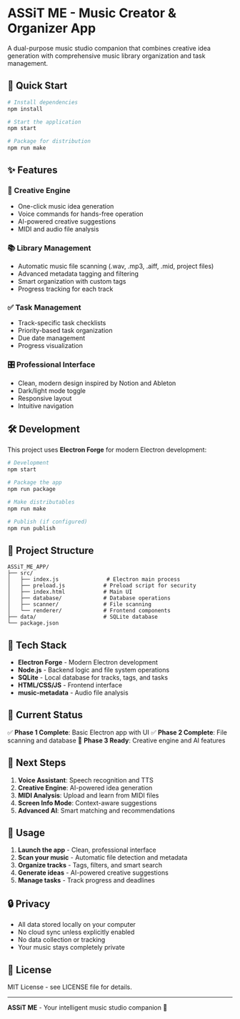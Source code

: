 # ASSiT ME - Music Creator & Organizer App

A dual-purpose music studio companion that combines creative idea generation with comprehensive music library organization and task management.

## 🚀 Quick Start

```bash
# Install dependencies
npm install

# Start the application
npm start

# Package for distribution
npm run make
```

## ✨ Features

### 🎨 Creative Engine
- One-click music idea generation
- Voice commands for hands-free operation
- AI-powered creative suggestions
- MIDI and audio file analysis

### 📚 Library Management
- Automatic music file scanning (.wav, .mp3, .aiff, .mid, project files)
- Advanced metadata tagging and filtering
- Smart organization with custom tags
- Progress tracking for each track

### ✅ Task Management
- Track-specific task checklists
- Priority-based task organization
- Due date management
- Progress visualization

### 🎛️ Professional Interface
- Clean, modern design inspired by Notion and Ableton
- Dark/light mode toggle
- Responsive layout
- Intuitive navigation

## 🛠️ Development

This project uses **Electron Forge** for modern Electron development:

```bash
# Development
npm start

# Package the app
npm run package

# Make distributables
npm run make

# Publish (if configured)
npm run publish
```

## 📁 Project Structure

```
ASSiT_ME_APP/
├── src/
│   ├── index.js               # Electron main process
│   ├── preload.js            # Preload script for security
│   ├── index.html            # Main UI
│   ├── database/             # Database operations
│   ├── scanner/              # File scanning
│   └── renderer/             # Frontend components
├── data/                     # SQLite database
└── package.json
```

## 🔧 Tech Stack

- **Electron Forge** - Modern Electron development
- **Node.js** - Backend logic and file system operations
- **SQLite** - Local database for tracks, tags, and tasks
- **HTML/CSS/JS** - Frontend interface
- **music-metadata** - Audio file analysis

## 🎯 Current Status

✅ **Phase 1 Complete**: Basic Electron app with UI
✅ **Phase 2 Complete**: File scanning and database
🔄 **Phase 3 Ready**: Creative engine and AI features

## 🚀 Next Steps

1. **Voice Assistant**: Speech recognition and TTS
2. **Creative Engine**: AI-powered idea generation
3. **MIDI Analysis**: Upload and learn from MIDI files
4. **Screen Info Mode**: Context-aware suggestions
5. **Advanced AI**: Smart matching and recommendations

## 📱 Usage

1. **Launch the app** - Clean, professional interface
2. **Scan your music** - Automatic file detection and metadata
3. **Organize tracks** - Tags, filters, and smart search
4. **Generate ideas** - AI-powered creative suggestions
5. **Manage tasks** - Track progress and deadlines

## 🔒 Privacy

- All data stored locally on your computer
- No cloud sync unless explicitly enabled
- No data collection or tracking
- Your music stays completely private

## 📄 License

MIT License - see LICENSE file for details.

---

**ASSiT ME** - Your intelligent music studio companion 🎵
